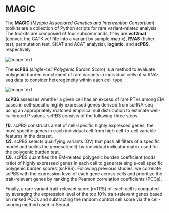 # MAGIC
The **MAGIC** (*Myopia Associated Genetics and Intervention Consortium*) toolkits are a collection of Python scripts for rare variant-related analysis. The toolkits are composed of four subcommands, they are **vcf2mat** (convert the GATK vcf file into a variant by sample matrix), **RVAS** (fisher test, permutation test, SKAT and ACAT analysis), **logistic**, and **scPBS**, respectively. <br />

![Image text](https://github.com/sulab-wmu/MAGIC/blob/main/pic/MAGIC.png)

The **scPBS** (*single-cell Polygenic Burden Score*) is a method to evaluate polygenic burden enrichment of rare variants in individual cells of scRNA-seq data to consider heterogeneity within each cell type. <br />

![Image text](https://github.com/sulab-wmu/MAGIC/blob/main/pic/scPBS.jpg)

**scPBS** assesses whether a given cell has an excess of rare PTVs among EM cases in cell-specific highly expressed genes derived from scRNA-seq using an appropriately matched empirical null distribution to estimate well-calibrated P values. scPBS consists of the following three steps. 

**_(1)._** scPBS constructs a set of cell-specific highly expressed genes, the most specific genes in each individual cell from high cell-to-cell variable features in the dataset. <br />
**_(2)._** scPBS selects qualifying variants (QV) that pass all filters of a specific model and builds the geneset(cell)-by-individual indicator matrix used for the polygenic burden test. <br /> 
**_(3)._** scPBS quantifies the EM-related polygenic burden coefficient (odds ratio) of highly expressed genes in each cell to generate single-cell specific polygenic burden scores (scPBS). Following previous studies, we correlate scPBS with the expression level of each gene across cells and prioritize the trait-relevant genes by ranking the Pearson correlation coefficients (PCCs). <br />

Finally, a rare variant trait-relevant score (rvTRS) of each cell is computed by averaging the expression level of the top 10% trait-relevant genes based on ranked PCCs and subtracting the random control cell score via the cell-scoring method used in Seurat.
